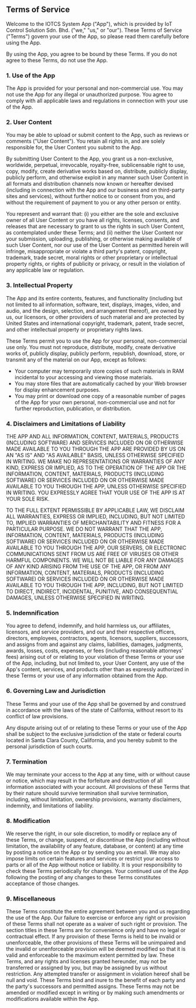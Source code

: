 Terms of Service
----------------

Welcome to the IOTCS System App ("App"), which is provided by IoT Control Solution Sdn. Bhd. ("we," "us," or "our"). These Terms of Service ("Terms") govern your use of the App, so please read them carefully before using the App.

By using the App, you agree to be bound by these Terms. If you do not agree to these Terms, do not use the App.

### 1. Use of the App

The App is provided for your personal and non-commercial use. You may not use the App for any illegal or unauthorized purpose. You agree to comply with all applicable laws and regulations in connection with your use of the App.

### 2. User Content

You may be able to upload or submit content to the App, such as reviews or comments ("User Content"). You retain all rights in, and are solely responsible for, the User Content you submit to the App.

By submitting User Content to the App, you grant us a non-exclusive, worldwide, perpetual, irrevocable, royalty-free, sublicensable right to use, copy, modify, create derivative works based on, distribute, publicly display, publicly perform, and otherwise exploit in any manner such User Content in all formats and distribution channels now known or hereafter devised (including in connection with the App and our business and on third-party sites and services), without further notice to or consent from you, and without the requirement of payment to you or any other person or entity.

You represent and warrant that: (i) you either are the sole and exclusive owner of all User Content or you have all rights, licenses, consents, and releases that are necessary to grant to us the rights in such User Content, as contemplated under these Terms; and (ii) neither the User Content nor your submission, uploading, publishing, or otherwise making available of such User Content, nor our use of the User Content as permitted herein will infringe, misappropriate or violate a third party's patent, copyright, trademark, trade secret, moral rights or other proprietary or intellectual property rights, or rights of publicity or privacy, or result in the violation of any applicable law or regulation.

### 3. Intellectual Property

The App and its entire contents, features, and functionality (including but not limited to all information, software, text, displays, images, video, and audio, and the design, selection, and arrangement thereof), are owned by us, our licensors, or other providers of such material and are protected by United States and international copyright, trademark, patent, trade secret, and other intellectual property or proprietary rights laws.

These Terms permit you to use the App for your personal, non-commercial use only. You must not reproduce, distribute, modify, create derivative works of, publicly display, publicly perform, republish, download, store, or transmit any of the material on our App, except as follows:

- Your computer may temporarily store copies of such materials in RAM incidental to your accessing and viewing those materials.
- You may store files that are automatically cached by your Web browser for display enhancement purposes.
- You may print or download one copy of a reasonable number of pages of the App for your own personal, non-commercial use and not for further reproduction, publication, or distribution.

### 4. Disclaimers and Limitations of Liability

THE APP AND ALL INFORMATION, CONTENT, MATERIALS, PRODUCTS (INCLUDING SOFTWARE) AND SERVICES INCLUDED ON OR OTHERWISE MADE AVAILABLE TO YOU THROUGH THE APP ARE PROVIDED BY US ON AN "AS IS" AND "AS AVAILABLE" BASIS, UNLESS OTHERWISE SPECIFIED IN WRITING. WE MAKE NO REPRESENTATIONS OR WARRANTIES OF ANY KIND, EXPRESS OR IMPLIED, AS TO THE OPERATION OF THE APP OR THE INFORMATION, CONTENT, MATERIALS, PRODUCTS (INCLUDING SOFTWARE) OR SERVICES INCLUDED ON OR OTHERWISE MADE AVAILABLE TO YOU THROUGH THE APP, UNLESS OTHERWISE SPECIFIED IN WRITING. YOU EXPRESSLY AGREE THAT YOUR USE OF THE APP IS AT YOUR SOLE RISK.

TO THE FULL EXTENT PERMISSIBLE BY APPLICABLE LAW, WE DISCLAIM ALL WARRANTIES, EXPRESS OR IMPLIED, INCLUDING, BUT NOT LIMITED TO, IMPLIED WARRANTIES OF MERCHANTABILITY AND FITNESS FOR A PARTICULAR PURPOSE. WE DO NOT WARRANT THAT THE APP, INFORMATION, CONTENT, MATERIALS, PRODUCTS (INCLUDING SOFTWARE) OR SERVICES INCLUDED ON OR OTHERWISE MADE AVAILABLE TO YOU THROUGH THE APP, OUR SERVERS, OR ELECTRONIC COMMUNICATIONS SENT FROM US ARE FREE OF VIRUSES OR OTHER HARMFUL COMPONENTS. WE WILL NOT BE LIABLE FOR ANY DAMAGES OF ANY KIND ARISING FROM THE USE OF THE APP, OR FROM ANY INFORMATION, CONTENT, MATERIALS, PRODUCTS (INCLUDING SOFTWARE) OR SERVICES INCLUDED ON OR OTHERWISE MADE AVAILABLE TO YOU THROUGH THE APP, INCLUDING, BUT NOT LIMITED TO DIRECT, INDIRECT, INCIDENTAL, PUNITIVE, AND CONSEQUENTIAL DAMAGES, UNLESS OTHERWISE SPECIFIED IN WRITING.

### 5. Indemnification
You agree to defend, indemnify, and hold harmless us, our affiliates, licensors, and service providers, and our and their respective officers, directors, employees, contractors, agents, licensors, suppliers, successors, and assigns from and against any claims, liabilities, damages, judgments, awards, losses, costs, expenses, or fees (including reasonable attorneys' fees) arising out of or relating to your violation of these Terms or your use of the App, including, but not limited to, your User Content, any use of the App's content, services, and products other than as expressly authorized in these Terms or your use of any information obtained from the App.

### 6. Governing Law and Jurisdiction
These Terms and your use of the App shall be governed by and construed in accordance with the laws of the state of California, without resort to its conflict of law provisions.

Any dispute arising out of or relating to these Terms or your use of the App shall be subject to the exclusive jurisdiction of the state or federal courts located in Santa Clara County, California, and you hereby submit to the personal jurisdiction of such courts.

### 7. Termination
We may terminate your access to the App at any time, with or without cause or notice, which may result in the forfeiture and destruction of all information associated with your account. All provisions of these Terms that by their nature should survive termination shall survive termination, including, without limitation, ownership provisions, warranty disclaimers, indemnity, and limitations of liability.

### 8. Modification
We reserve the right, in our sole discretion, to modify or replace any of these Terms, or change, suspend, or discontinue the App (including without limitation, the availability of any feature, database, or content) at any time by posting a notice on the App or by sending you an email. We may also impose limits on certain features and services or restrict your access to parts or all of the App without notice or liability. It is your responsibility to check these Terms periodically for changes. Your continued use of the App following the posting of any changes to these Terms constitutes acceptance of those changes.

### 9. Miscellaneous
These Terms constitute the entire agreement between you and us regarding the use of the App. Our failure to exercise or enforce any right or provision of these Terms shall not operate as a waiver of such right or provision. The section titles in these Terms are for convenience only and have no legal or contractual effect. If any provision of these Terms is held to be invalid or unenforceable, the other provisions of these Terms will be unimpaired and the invalid or unenforceable provision will be deemed modified so that it is valid and enforceable to the maximum extent permitted by law. These Terms, and any rights and licenses granted hereunder, may not be transferred or assigned by you, but may be assigned by us without restriction. Any attempted transfer or assignment in violation hereof shall be null and void. These Terms bind and inure to the benefit of each party and the party's successors and permitted assigns. These Terms may not be amended or modified except in writing or by making such amendments or modifications available within the App.
